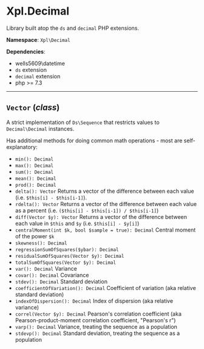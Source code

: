 # Xpl.Decimal

Library built atop the `ds` and `decimal` PHP extensions.

__Namespace__: `Xpl\Decimal`

__Dependencies__:

  - wells5609\datetime
  - `ds` extension
  - `decimal` extension
  - php >= 7.3

___

## __`Vector`__ (_class_)

A strict implementation of `Ds\Sequence` that restricts values to `Decimal\Decimal` instances.

Has additional methods for doing common math operations - most are self-explanatory:

- `min(): Decimal`
- `max(): Decimal`
- `sum(): Decimal`
- `mean(): Decimal`
- `prod(): Decimal`
- `delta(): Vector` Returns a vector of the difference between each value (i.e. `$this[i] - $this[i-1]`).
- `rdelta(): Vector` Returns a vector of the difference between each value as a percent (i.e. `($this[i] - $this[i-1]) / $this[i-1]`)
- `diff(Vector $y): Vector` Returns a vector of the difference between each value in `$this` and `$y` (i.e. `$this[i] - $y[i]`)
- `centralMoment(int $k, bool $sample = true): Decimal` Central moment of the power `$k`
- `skewness(): Decimal`
- `regressionSumOfSquares($ybar): Decimal`
- `residualSumOfSquares(Vector $y): Decimal`
- `totalSumOfSquares(Vector $y): Decimal`
- `var(): Decimal` Variance
- `covar(): Decimal` Covariance
- `stdev(): Decimal` Standard deviation
- `coefficientOfVariation(): Decimal` Coefficient of variation (aka relative standard deviation)
- `indexOfDispersion(): Decimal` Index of dispersion (aka relative variance)
- `correl(Vector $y): Decimal` Pearson's correlation coefficient (aka Pearson-product-moment correlation coefficient, "Pearson's r")
- `varp(): Decimal` Variance, treating the sequence as a population
- `stdevp(): Decimal` Standard deviation, treating the sequence as a population